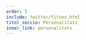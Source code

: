 ```yaml
---
order: 5
include: twitter/fitxes.html
titol_seccio: Personalitats
inner_link: personalitats
---
```

